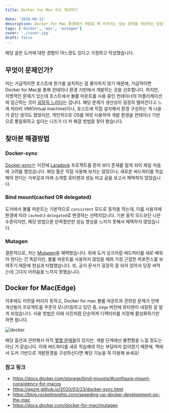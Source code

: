 ```yaml
---
title: Docker for Mac 속도 개선하기

date: '2020-08-12'
description: Docker for Mac 환경에서 개발할 때 마주치는 성능 문제를 개선하는 방법을 소개합니다.
tags: ['docker', 'mac', 'mutagen']
cover: './cover.jpg'
draft: false
---
```


해당 글은 도커에 대한 경험이 어느정도 있다고 가정하고 작성했습니다.

## 무엇이 문제인가?
저는 가급적이면 호스트에 뭔가를 설치하는 걸 좋아하지 않기 때문에, 가급적이면 Docker for Mac을 통해 컨테이너 환경 기반에서 개발하는 것을 선호합니다.
하지만, 치명적인 문제가 있는데 호스트에서 볼륨 마운트를 사용 중인 컨테이너의 어플리케이션에 접근하는 것이 [굉장히 느리다](https://github.com/docker/for-mac/issues/3497)는 겁니다.
해당 문제가 생산성이 굉장히 떨어진다고 느껴 차라리 VM(Virtual machine)이나, 호스트에 직접 설치해서 환경 구성하는 게 나을 거 같단 생각도 했었지만,
개인적으로 OS를 여럿 사용하여 개발 환경을 컨테이너 기반으로 통일화하고 싶다는 니즈가 더 커 해결 방법을 찾아 봤습니다.

## 찾아본 해결방법

### Docker-sync
[Docker-sync](http://docker-sync.io/)는 이전에 [Laradock](https://laradock.io/) 프로젝트를 뜯어 보다 존재를 알게 되어 제일 처음에 고려를 했었습니다.
해당 툴은 직접 사용해 보지는 않았으나, 새로운 써드파티를 학습해야 한다는 거부감과 아래 소개할 뮤타젠과 성능 비교 글을 보고서 채택하지 않았습니다.

### Bind mount(cached OR delegated)
도커에서 볼륨 마운트는 기본적으로 `consistent` 모드로 동작을 하는데, 이를 사용자에 환경에 따라 `cached`나 `delegated`로 변경하는 선택지입니다.
기본 동작 모드보단 나은 수준이지만, 해당 방법으론 만족할만한 성능 향상을 느끼지 못해서 채택하지 않았습니다.

### Mutagen
결론적으로, 저는 [Mutagen](https://mutagen.io/)을 채택했습니다. 위에 도커 싱크처럼 써드파티를 새로 배워야 한다는 건 똑같지만, 볼륨 마운트를 사용하지
않았을 때와 가장 근접한 퍼포먼스를 보여주기 때문에 현실과 타협했습니다. 또, 공식 문서가 굉장히 잘 되어 있어서 당장 써먹는데 그다지 어려움을 느끼지 못했습니다.

## Docker for Mac(Edge)
이후에도 미련을 버리지 못하고, Docker for mac 볼륨 마운트와 관련된 문제가 언제 개선될지 프로젝트를 꾸준히 모니터링하고 있던 중,
`Edge` 버전에 뮤타젠이 내장된 걸 알게 되었습니다. 사용 방법은 아래 사진처럼 단순하게 디렉터리를 지정해 활성화하기만 하면 됩니다.

![docker](/images/speed-up-docker-for-mac/mac-mutagen-ready.png)

해당 옵션과 관련해서 아직 [몇몇 문제들](https://github.com/docker/for-mac/issues/1592)이 있지만, 개발 단계에선 불편함을 느낄 정도는 아닌 거 같습니다.
이제 써드파티를 새로 학습해야 하는 부담마저 없어졌기 때문에, 맥에서 도커 기반으로 개발환경을 구성하신다면 해당 기능을 꼭 이용해 보세요!

### 참고 링크
- https://docs.docker.com/storage/bind-mounts/#configure-mount-consistency-for-macos
- https://qpzm.github.io/2020/03/23/docker-sync.html
- https://blog.rocketinsights.com/speeding-up-docker-development-on-the-mac
- https://docs.docker.com/docker-for-mac/mutagen